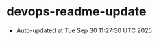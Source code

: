 # devops-readme-update
<!--START_SECTION:activity-->
- Auto-updated at Tue Sep 30 11:27:30 UTC 2025
<!--END_SECTION:activity-->
